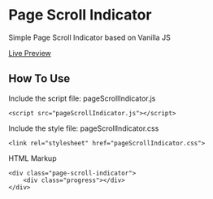 # Page Scroll Indicator
Simple Page Scroll Indicator based on Vanilla JS

[Live Preview](https://gregorlaan.github.io/page-scroll-indicator/)

## How To Use

Include the script file: pageScrollIndicator.js
```
<script src="pageScrollIndicator.js"></script>
```

Include the style file: pageScrollIndicator.css
```
<link rel="stylesheet" href="pageScrollIndicator.css">
```

HTML Markup
```
<div class="page-scroll-indicator">
    <div class="progress"></div>
</div>
```
